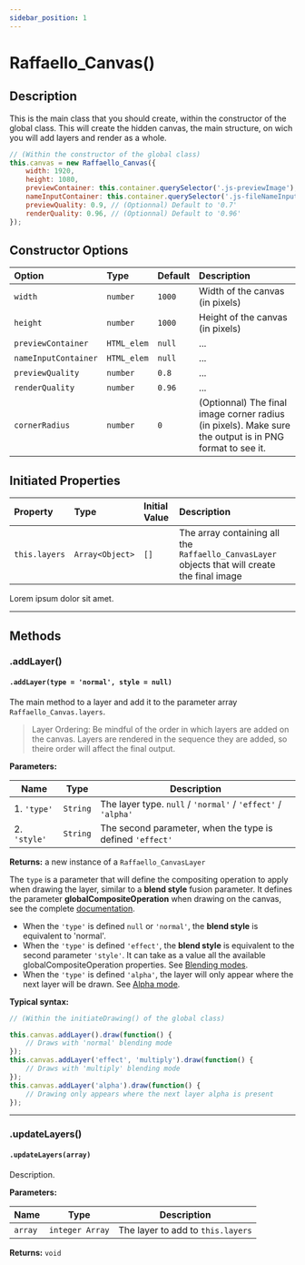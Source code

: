 ```yaml
---
sidebar_position: 1
---
```


# Raffaello_Canvas()

## Description

This is the main class that you should create, within the constructor of the global class. This will create the hidden canvas, the main structure, on wich you will add layers and render as a whole.

```javascript
// (Within the constructor of the global class)
this.canvas = new Raffaello_Canvas({ 
    width: 1920,
    height: 1080,
    previewContainer: this.container.querySelector('.js-previewImage'),
    nameInputContainer: this.container.querySelector('.js-fileNameInput'),
    previewQuality: 0.9, // (Optionnal) Default to '0.7'
    renderQuality: 0.96, // (Optionnal) Default to '0.96'
});
```

## Constructor Options

| Option | Type | Default | Description | 
| :----- | :--- | :------ | :---------- |
| `width` | `number` | `1000` | Width of the canvas (in pixels) |
| `height` | `number` | `1000` | Height of the canvas (in pixels) |
| `previewContainer` | `HTML_elem` | `null` | ... |
| `nameInputContainer` | `HTML_elem` | `null` | ... |
| `previewQuality` | `number` | `0.8` | ... |
| `renderQuality` | `number` | `0.96` | ... |
| `cornerRadius` | `number` | `0` | (Optionnal) The final image corner radius (in pixels). Make sure the output is in PNG format to see it. |

## Initiated Properties

| Property | Type | Initial Value | Description | 
| :----- | :--- | :------ | :---------- |
| `this.layers` | `Array<Object>` | `[]` | The array containing all the `Raffaello_CanvasLayer` objects that will create the final image |

Lorem ipsum dolor sit amet.

---

## Methods


### .addLayer()

#### `.addLayer(type = 'normal', style = null)`

The main method to a layer and add it to the parameter array `Raffaello_Canvas.layers`.

> Layer Ordering: Be mindful of the order in which layers are added on the canvas. Layers are rendered in the sequence they are added, so theire order will affect the final output.

**Parameters:**

| Name     | Type   | Description  |
|----------|--------|--------------|
| 1. `'type'`  | `String` | The layer type. `null` / `'normal'` / `'effect'` / `'alpha'` |
| 2. `'style'`  | `String` | The second parameter, when the type is defined `'effect'` |

**Returns:** a new instance of a `Raffaello_CanvasLayer`

The `type` is a parameter that will define the compositing operation to apply when drawing the layer, similar to a **blend style** fusion parameter. It defines the parameter **globalCompositeOperation** when drawing on the canvas, see the complete [documentation](https://developer.mozilla.org/en-US/docs/Web/API/CanvasRenderingContext2D/globalCompositeOperation).

- When the `'type'` is defined `null` or `'normal'`, the **blend style** is equivalent to 'normal'.
- When the `'type'` is defined `'effect'`, the **blend style** is equivalent to the second parameter `'style'`. It can take as a value all the available globalCompositeOperation properties. See [Blending modes](#to-do).
- When the `'type'` is defined `'alpha'`, the layer will only appear where the next layer will be drawn. See [Alpha mode](#to-do).

**Typical syntax:**

```javascript
// (Within the initiateDrawing() of the global class)

this.canvas.addLayer().draw(function() {
    // Draws with 'normal' blending mode
});
this.canvas.addLayer('effect', 'multiply').draw(function() {
    // Draws with 'multiply' blending mode
});
this.canvas.addLayer('alpha').draw(function() {
    // Drawing only appears where the next layer alpha is present
});
```


---

### .updateLayers()

#### `.updateLayers(array)`

Description.

**Parameters:**

| Name     | Type   | Description                  |
|----------|--------|------------------------------|
| `array`  | `integer Array` | The layer to add to `this.layers` |

**Returns:** `void`
